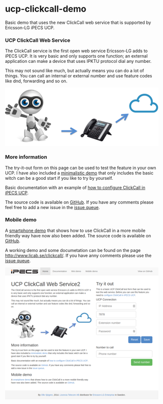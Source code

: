 ucp-clickcall-demo
===========

Basic demo that uses the new ClickCall web service that is supported by Ericsson-LG iPECS UCP.

### UCP ClickCall Web Service
The ClickCall service is the first open web service Ericsson-LG adds to iPECS UCP. It is very basic and only supports one function; an external application can make a device that uses IPKTU protocol dial any number.

This may not sound like much, but actually means you can do a lot of things. You can call an internal or external number and use feature codes like dnd, forwarding and so on.

![gubbe](/html/licencia/gubbe.png)

### More information
The try-it-out form on this page can be used to test the feature in your own UCP. I have also included a <a href="/clickcall/mini.php">minimalistic demo</a> that only includes the basic witch can be a good start if you like to try by yourself.

Basic documentation with an example of <a href="/clickcall/doc.php">how to configure ClickCall in iPECS UCP</a>.

<p>The source code is available on <a href="https://github.com/ropaolle/ucp-clickcall-demo">GitHub</a>. If you have any comments please feel free to add a new issue in the <a href="https://github.com/ropaolle/ucp-clickcall-demo/issues">issue queue</a>.
  
### Mobile demo
A <a href="/ccs">smartphone demo</a> that shows how to use ClickCall in a more mobile friendly way have now also been added. The source code is available on <a href="https://github.com/ropaolle/ucp-clickcall-mobile">GitHub</a>.
  
A working demo and some documetation can be found on the page http://www.licab.se/clickcall/. If you have anny comments please use the [issue queue](https://github.com/ropaolle/ucp-clickcall-demo/issues).

![img](/files/image.png)
